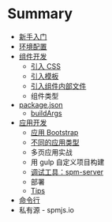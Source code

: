# Summary

* [新手入门](get-started.md)
* [环境配置](environment.md)
* [组件开发](develop-package/README.md)
  * [引入 CSS](develop-package/include-css.md)
  * [引入模板](develop-package/include-template.md)
  * [引入组件内部文件](develop-package/include-package-files.md)
  * 组件类型
* [package.json](package.json/README.md)
  * [buildArgs](package.json/buildArgs.md)
* [应用开发](develop-project/README.md)
  * [应用 Bootstrap](develop-project/using-bootstrap.md)
  * [不同的应用类型](develop-project/modes.md)
  * 多页应用实战
  * 用 gulp 自定义项目构建
  * [调试工具：spm-server](develop-project/spm-server.md)
  * 部署
  * [Tips](develop-project/tips.md)
* [命令行](commands/README.md)
* 私有源 - spmjs.io
